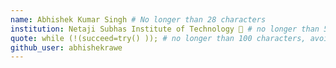 ```yaml
---
name: Abhishek Kumar Singh # No longer than 28 characters
institution: Netaji Subhas Institute of Technology 🚩 # no longer than 58 characters
quote: while (!(succeed=try() )); # no longer than 100 characters, avoid using quotes(") to guarantee the format remains the same.
github_user: abhishekrawe
---
```

